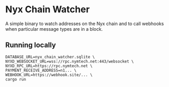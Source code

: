 # Nyx Chain Watcher

A simple binary to watch addresses on the Nyx chain and to call webhooks when particular message types are in a block.

## Running locally

```
DATABASE_URL=nyx_chain_watcher.sqlite \
NYXD_WEBSOCKET_URL=wss://rpc.nymtech.net:443/websocket \
NYXD_RPC_URL=https://rpc.nymtech.net \
PAYMENT_RECEIVE_ADDRESS=n1... \
WEBHOOK_URL=https://webhook.site/... \
cargo run
```

